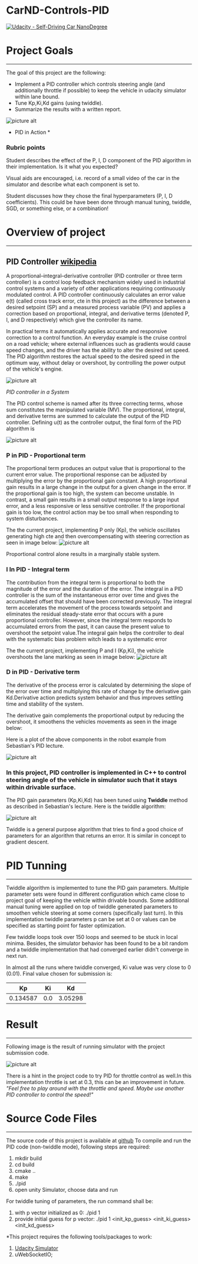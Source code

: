 # CarND-Controls-PID
[![Udacity - Self-Driving Car NanoDegree](https://s3.amazonaws.com/udacity-sdc/github/shield-carnd.svg)](http://www.udacity.com/drive)


# Project Goals
---
The goal of this project are the following:

* Implement a PID controller which controls steering angle (and additionally throttle if possible) to keep the vehicle in udacity simulator within lane bound.
* Tune Kp,Ki,Kd gains (using twiddle).
* Summarize the results with a written report.

![picture alt](./outputs/unity_simulator_snapshot.png) 

* PID in Action *


### Rubric points
Student describes the effect of the P, I, D component of the PID algorithm in their implementation. Is it what you expected?

Visual aids are encouraged, i.e. record of a small video of the car in the simulator and describe what each component is set to.

Student discusses how they chose the final hyperparameters (P, I, D coefficients). This could be have been done through manual tuning, twiddle, SGD, or something else, or a combination!


# Overview of project
---
## PID Controller [wikipedia](https://en.wikipedia.org/wiki/PID_controller)

A proportional–integral–derivative controller (PID controller or three term controller) is a control loop feedback mechanism widely used in industrial control systems and a variety of other applications requiring continuously modulated control. A PID controller continuously calculates an error value e(t) (called cross track error, cte in this project) as the difference between a desired setpoint (SP) and a measured process variable (PV) and applies a correction based on proportional, integral, and derivative terms (denoted P, I, and D respectively) which give the controller its name.

In practical terms it automatically applies accurate and responsive correction to a control function. An everyday example is the cruise control on a road vehicle; where external influences such as gradients would cause speed changes, and the driver has the ability to alter the desired set speed. The PID algorithm restores the actual speed to the desired speed in the optimum way, without delay or overshoot, by controlling the power output of the vehicle's engine.

![picture alt](./outputs/PID_inasystem_wikipedia.png) 

*PID controller in a System*

The PID control scheme is named after its three correcting terms, whose sum constitutes the manipulated variable (MV). The proportional, integral, and derivative terms are summed to calculate the output of the PID controller. Defining  u(t) as the controller output, the final form of the PID algorithm is

![picture alt](./outputs/pid_formula.png) 


### P in PID - Proportional term
The proportional term produces an output value that is proportional to the current error value. The proportional response can be adjusted by multiplying the error by the proportional gain constant.
A high proportional gain results in a large change in the output for a given change in the error. If the proportional gain is too high, the system can become unstable. In contrast, a small gain results in a small output response to a large input error, and a less responsive or less sensitive controller. If the proportional gain is too low, the control action may be too small when responding to system disturbances. 

The the current project, implementing P only (Kp), the vehicle oscillates generating high cte and then overcompensating with steering correction as seen in image below:
![picture alt](./outputs/P_only.gif) 

Proportional control alone results in a marginally stable system.

### I In PID - Integral term
The contribution from the integral term is proportional to both the magnitude of the error and the duration of the error. The integral in a PID controller is the sum of the instantaneous error over time and gives the accumulated offset that should have been corrected previously.
The integral term accelerates the movement of the process towards setpoint and eliminates the residual steady-state error that occurs with a pure proportional controller. However, since the integral term responds to accumulated errors from the past, it can cause the present value to overshoot the setpoint value.The integral gain helps the controller to deal with the systematic bias problem witch leads to a systematic error

The the current project, implementing P and I (Kp,Ki), the vehicle overshoots the lane marking as seen in image below:
![picture alt](./outputs/PI_only.gif) 

### D in PID - Derivative term
The derivative of the process error is calculated by determining the slope of the error over time and multiplying this rate of change by the derivative gain Kd.Derivative action predicts system behavior and thus improves settling time and stability of the system. 


The derivative gain complements the proportional output by reducing the overshoot, it smoothens the vehicles movements as seen in the image below:

Here is a plot of the above components in the robot example from Sebastian's PID lecture.

![picture alt](./outputs/pid_controller_plot.png) 

### In this project, PID controller is implemented in C++ to control steering angle of the vehicle in simulator such that it stays within drivable surface.

The PID gain parameters (Kp,Ki,Kd) has been tuned using **Twiddle** method as described in Sebastian's lecture. Here is the twiddle algorithm:
 
![picture alt](./outputs/twiddle.png) 

Twiddle is a general purpose algorithm that tries to find a good choice of parameters 
for an algorithm that returns an error. It is similar in concept to gradient descent.

# PID Tunning
---
Twiddle algorithm is implemented to tune the PID gain parameters. Multiple parameter sets were found in different configuration which came close to project goal of keeping the vehicle within drivable bounds. Some additional manual tuning were applied on top of twiddle generated parameters to smoothen vehicle steering at some corners (specifically last turn).
In this implementation twiddle parameters p can be set at 0 or values can be specified as starting point for faster optimization.

Few twiddle loops took over 150 loops and seemed to be stuck in local minima.
Besides, the simulator behavior has been found to be a bit random and a twiddle implementation  that had converged earlier didn't converge in next run.

In almost all the runs where twiddle converged, Ki value was very close to 0 (0.01).
Final value chosen for submission is:


| Kp       | Ki       | Kd      |
| :---:    | :---:    | :---:   | 
| 0.134587 | 0.0      | 3.05298 | 

# Result
---

Following image is the result of running simulator with the project submission  code.

![picture alt](./outputs/PID.gif) 

There is a hint in the project code to try PID for throttle control as well.In this implementation throttle is set at 0.3, this can be an improvement in future.
*"Feel free to play around with the throttle and speed. Maybe use another PID controller to control the speed!"*


# Source Code Files
--- 

The source code of this project is available at [github]( https://github.com/atul799/CarND-Controls-PID/src)
To compile and run the PID code (non-twiddle mode), following steps are required:

1. mkdir build
2. cd build
2. cmake ..
3. make
4. ./pid
5. open unity Simulator, choose data and run

For twiddle tuning of parameters, the run command shall be:
1. with p vector initialized as 0: ./pid 1 
2. provide initial guess for p vector: ./pid 1 <init_kp_guess> <init_ki_guess> <init_kd_guess>
 




*This project requires the following tools/packages to work:
1. [Udacity Simulator](https://github.com/udacity/self-driving-car-sim/releases/)
2. uWebSocketIO;

